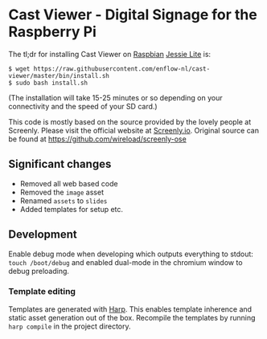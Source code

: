 # Cast Viewer - Digital Signage for the Raspberry Pi

The tl;dr for installing Cast Viewer on [Raspbian](https://www.raspberrypi.org/downloads/raspbian/) [Jessie Lite](https://downloads.raspberrypi.org/raspbian_lite_latest) is:

```
$ wget https://raw.githubusercontent.com/enflow-nl/cast-viewer/master/bin/install.sh
$ sudo bash install.sh
```

(The installation will take 15-25 minutes or so depending on your connectivity and the speed of your SD card.)

This code is mostly based on the source provided by the lovely people at Screenly. Please visit the official website at [Screenly.io](http://www.screenly.io). Original source can be found at https://github.com/wireload/screenly-ose

## Significant changes
- Removed all web based code
- Removed the `image` asset
- Renamed `assets` to `slides`
- Added templates for setup etc.

## Development
Enable debug mode when developing which outputs everything to stdout: `touch /boot/debug` and enabled dual-mode in the chromium window to debug preloading.

### Template editing
Templates are generated with [Harp](http://harpjs.com/). This enables template inherence and static asset generation out of the box.
Recompile the templates by running `harp compile` in the project directory.

